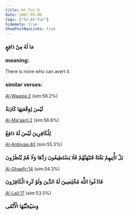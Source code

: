 ```yaml
---
title: At-Tur:8
date: 2007-05-06
tags: ["52.At-Tur"]
hidemeta: true 
ShowPostNavLinks: true 
---
```

### مَا لَهُ مِنْ دَافِعٍ
### meaning: 
There is none who can avert it.
### similar verses: 

[Al-Waaqia:2](/56/2) (sim:58.2%)

### لَيْسَ لِوَقْعَتِهَا كَاذِبَةٌ

[Al-Ma'aarij:2](/70/2) (sim:56.8%)

### لِلْكَافِرِينَ لَيْسَ لَهُ دَافِعٌ

[Al-Anbiyaa:40](/21/40) (sim:55.3%)

### بَلْ تَأْتِيهِمْ بَغْتَةً فَتَبْهَتُهُمْ فَلَا يَسْتَطِيعُونَ رَدَّهَا وَلَا هُمْ يُنْظَرُونَ

[Al-Ghaafir:14](/40/14) (sim:54.3%)

### فَادْعُوا اللَّهَ مُخْلِصِينَ لَهُ الدِّينَ وَلَوْ كَرِهَ الْكَافِرُونَ

[Al-Lail:17](/92/17) (sim:53.5%)

### وَسَيُجَنَّبُهَا الْأَتْقَى
